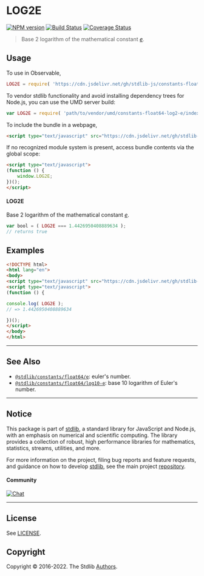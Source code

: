 <!--

@license Apache-2.0

Copyright (c) 2018 The Stdlib Authors.

Licensed under the Apache License, Version 2.0 (the "License");
you may not use this file except in compliance with the License.
You may obtain a copy of the License at

   http://www.apache.org/licenses/LICENSE-2.0

Unless required by applicable law or agreed to in writing, software
distributed under the License is distributed on an "AS IS" BASIS,
WITHOUT WARRANTIES OR CONDITIONS OF ANY KIND, either express or implied.
See the License for the specific language governing permissions and
limitations under the License.

-->

# LOG2E

[![NPM version][npm-image]][npm-url] [![Build Status][test-image]][test-url] [![Coverage Status][coverage-image]][coverage-url] <!-- [![dependencies][dependencies-image]][dependencies-url] -->

> Base 2 logarithm of the mathematical constant [_e_][eulers-number].



<section class="usage">

## Usage

To use in Observable,

```javascript
LOG2E = require( 'https://cdn.jsdelivr.net/gh/stdlib-js/constants-float64-log2-e@v0.0.8-umd/browser.js' )
```

To vendor stdlib functionality and avoid installing dependency trees for Node.js, you can use the UMD server build:

```javascript
var LOG2E = require( 'path/to/vendor/umd/constants-float64-log2-e/index.js' )
```

To include the bundle in a webpage,

```html
<script type="text/javascript" src="https://cdn.jsdelivr.net/gh/stdlib-js/constants-float64-log2-e@v0.0.8-umd/browser.js"></script>
```

If no recognized module system is present, access bundle contents via the global scope:

```html
<script type="text/javascript">
(function () {
    window.LOG2E;
})();
</script>
```

#### LOG2E

Base 2 logarithm of the mathematical constant [_e_][eulers-number].

```javascript
var bool = ( LOG2E === 1.4426950408889634 );
// returns true
```

</section>

<!-- /.usage -->

<section class="examples">

## Examples

<!-- TODO: better example -->

<!-- eslint no-undef: "error" -->

```html
<!DOCTYPE html>
<html lang="en">
<body>
<script type="text/javascript" src="https://cdn.jsdelivr.net/gh/stdlib-js/constants-float64-log2-e@v0.0.8-umd/browser.js"></script>
<script type="text/javascript">
(function () {

console.log( LOG2E );
// => 1.4426950408889634

})();
</script>
</body>
</html>
```

</section>

<!-- /.examples -->

<!-- C interface documentation. -->



<!-- Section for related `stdlib` packages. Do not manually edit this section, as it is automatically populated. -->

<section class="related">

* * *

## See Also

-   <span class="package-name">[`@stdlib/constants/float64/e`][@stdlib/constants/float64/e]</span><span class="delimiter">: </span><span class="description">euler's number.</span>
-   <span class="package-name">[`@stdlib/constants/float64/log10-e`][@stdlib/constants/float64/log10-e]</span><span class="delimiter">: </span><span class="description">base 10 logarithm of Euler's number.</span>

</section>

<!-- /.related -->

<!-- Section for all links. Make sure to keep an empty line after the `section` element and another before the `/section` close. -->


<section class="main-repo" >

* * *

## Notice

This package is part of [stdlib][stdlib], a standard library for JavaScript and Node.js, with an emphasis on numerical and scientific computing. The library provides a collection of robust, high performance libraries for mathematics, statistics, streams, utilities, and more.

For more information on the project, filing bug reports and feature requests, and guidance on how to develop [stdlib][stdlib], see the main project [repository][stdlib].

#### Community

[![Chat][chat-image]][chat-url]

---

## License

See [LICENSE][stdlib-license].


## Copyright

Copyright &copy; 2016-2022. The Stdlib [Authors][stdlib-authors].

</section>

<!-- /.stdlib -->

<!-- Section for all links. Make sure to keep an empty line after the `section` element and another before the `/section` close. -->

<section class="links">

[npm-image]: http://img.shields.io/npm/v/@stdlib/constants-float64-log2-e.svg
[npm-url]: https://npmjs.org/package/@stdlib/constants-float64-log2-e

[test-image]: https://github.com/stdlib-js/constants-float64-log2-e/actions/workflows/test.yml/badge.svg?branch=v0.0.8
[test-url]: https://github.com/stdlib-js/constants-float64-log2-e/actions/workflows/test.yml?query=branch:v0.0.8

[coverage-image]: https://img.shields.io/codecov/c/github/stdlib-js/constants-float64-log2-e/main.svg
[coverage-url]: https://codecov.io/github/stdlib-js/constants-float64-log2-e?branch=main

<!--

[dependencies-image]: https://img.shields.io/david/stdlib-js/constants-float64-log2-e.svg
[dependencies-url]: https://david-dm.org/stdlib-js/constants-float64-log2-e/main

-->

[chat-image]: https://img.shields.io/gitter/room/stdlib-js/stdlib.svg
[chat-url]: https://gitter.im/stdlib-js/stdlib/

[stdlib]: https://github.com/stdlib-js/stdlib

[stdlib-authors]: https://github.com/stdlib-js/stdlib/graphs/contributors

[umd]: https://github.com/umdjs/umd
[es-module]: https://developer.mozilla.org/en-US/docs/Web/JavaScript/Guide/Modules

[deno-url]: https://github.com/stdlib-js/constants-float64-log2-e/tree/deno
[umd-url]: https://github.com/stdlib-js/constants-float64-log2-e/tree/umd
[esm-url]: https://github.com/stdlib-js/constants-float64-log2-e/tree/esm
[branches-url]: https://github.com/stdlib-js/constants-float64-log2-e/blob/main/branches.md

[stdlib-license]: https://raw.githubusercontent.com/stdlib-js/constants-float64-log2-e/main/LICENSE

[eulers-number]: https://en.wikipedia.org/wiki/E_%28mathematical_constant%29

<!-- <related-links> -->

[@stdlib/constants/float64/e]: https://github.com/stdlib-js/constants-float64-e/tree/umd

[@stdlib/constants/float64/log10-e]: https://github.com/stdlib-js/constants-float64-log10-e/tree/umd

<!-- </related-links> -->

</section>

<!-- /.links -->
